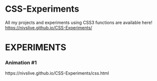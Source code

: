 # CSS-Experiments
All my projects and experiments using CSS3 functions are available here!
https://nivslive.github.io/CSS-Experiments/



<h1> EXPERIMENTS </h1>

<h3>Animation #1</h3>
https://nivslive.github.io/CSS-Experiments/css.html
